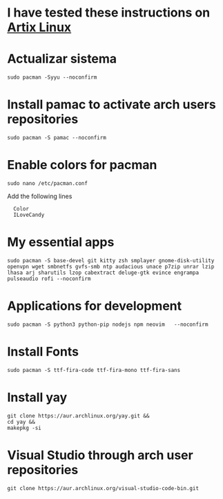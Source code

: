# I have tested these instructions on [Artix Linux](https://artixlinux.org/)
# Actualizar sistema
```
sudo pacman -Syyu --noconfirm
```
# Install pamac to activate arch users repositories
```
sudo pacman -S pamac --noconfirm
```
# Enable colors for pacman
```
sudo nano /etc/pacman.conf
```
Add the following lines
```
  Color
  ILoveCandy
```
# My essential apps
```
sudo pacman -S base-devel git kitty zsh smplayer gnome-disk-utility openvpn wget smbnetfs gvfs-smb ntp audacious unace p7zip unrar lzip lhasa arj sharutils lzop cabextract deluge-gtk evince engrampa pulseaudio rofi --noconfirm
```
# Applications for development
```
sudo pacman -S python3 python-pip nodejs npm neovim   --noconfirm
```
# Install Fonts
```
sudo pacman -S ttf-fira-code ttf-fira-mono ttf-fira-sans
```
# Install yay
```
git clone https://aur.archlinux.org/yay.git &&
cd yay &&
makepkg -si
```
# Visual Studio through arch user repositories
```
git clone https://aur.archlinux.org/visual-studio-code-bin.git
```
